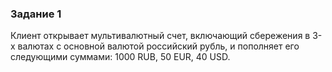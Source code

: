 ### Задание 1
Клиент открывает мультивалютный счет, включающий сбережения в 3-х валютах с
основной валютой российский рубль, и пополняет его следующими суммами: 1000
RUB, 50 EUR, 40 USD.


